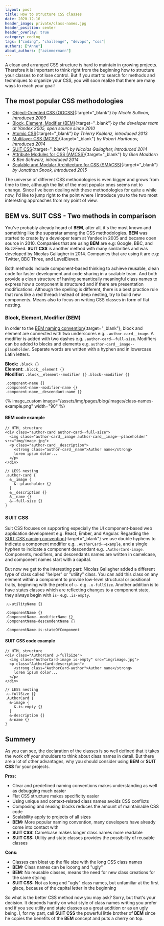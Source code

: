 ```yaml
---
layout: post
title: How to structure CSS classes
date: 2020-12-10
header_image: private/class-names.jpg
header_position: center
header_overlay: true
category: coding
tags: ["coding", "challenge", "devops", "css"]
authors: ["Anne"]
about_authors: ["azimmermann"]
---
```


A clean and arranged CSS structure is hard to maintain in growing projects. Therefore it is important to think right from the beginning how to structure your classes to not lose control. But if you start to search for methods and techniques to organize your CSS, you will soon realize that there are many ways to reach your goal!

## The most popular CSS methodologies

* [Object-Oriented CSS (OOCSS)](https://de.slideshare.net/stubbornella/object-oriented-css){:target="_blank"} _by Nicole Sullivan, introduced 2009_ 
* [Block, Element, Modifier (BEM)](https://en.bem.info/){:target="_blank"} _by the developer team at Yandex 2005, open source since 2010_
* [Atomic CSS](https://acss.io/){:target="_blank"} _by Thierry Koblenz, introduced 2013_
* [Multilayer CSS (MCSS)](https://operatino.github.io/MCSS/en/){:target="_blank"} _by Robert Haritonov, introduced 2014_
* [SUIT CSS](http://suitcss.github.io/){:target="_blank"} _by Nicolas Gallagher, introduced 2014_
* [Attribute Modules for CSS (AMCSS)](https://amcss.github.io/){:target="_blank"} _by Glen Maddern & Ben Schwarz, introduced 2014_
* [Scalable and Modular Architecture for CSS (SMACSS)](http://smacss.com/){:target="_blank"} _by Jonathan Snook, introduced 2015_

The universe of different CSS methodologies is even bigger and grows from time to time, although the list of the most popular ones seems not to change. Since I've been dealing with these methodologies for quite a while now, I'd like to jump right to the point where I introduce you to the two most interesting approaches from my point of view.

## BEM vs. SUIT CSS - Two methods in comparison

You've probably already heard of **BEM**, after all, it's the most known and something like the superstar among the CSS methodologies. **BEM** was started to create by a developer team at Yandex in 2005 and became open source in 2010. Companies that are using **BEM** are e.g: Google, BBC, and BuzzFeed. **SUIT CSS** is another method with many similarities and was developed by Nicolas Gallagher in 2014. Companies that are using it are e.g: Twitter, BBC Three, and LevelEleven. 

Both methods include component-based thinking to achieve reusable, clean code for faster development and code sharing in a scalable team. And both provide a clean structure of having semantically meaningful class names to express how a component is structured and if there are presentation modifications. Although the spelling is different, there is a best practice rule that runs like a red thread: Instead of deep nesting, try to build new components. Means also to focus on writing CSS classes in form of flat nesting.

### Block, Element, Modifier (BEM)

In order to the [BEM naming convention](https://en.bem.info/methodology/naming-convention/#two-dashes-style){:target="_blank"}, block and element are connected with two underscores e.g. `.author-card__image`. A modifier is added with two dashes e.g. `.author-card--full-size`. Modifiers can be added to blocks and elements e.g. `author-card__image--placeholder`. Separate words are written with a hyphen and in lowercase Latin letters.

**Block:**      `.block {}` <br>
**Element:**    `.block__element {}` <br>
**Modifier:**   `.block__element--modifier {}` `.block--modifier {}` <br>

```
.component-name {}
.component-name--modifier-name {}
.component-name__descendant-name {}
```

{% image_custom image="/assets/img/pages/blog/images/class-names-example.png" width="90" %}

#### BEM code example
```
// HTML structure
<div class="author-card author-card--full-size">
  <img class="author-card__image author-card__image--placeholder" src="img/image.jpg">
  <p class="author-card__description">
    <strong class="author-card__name">Author name</strong> 
    lorem ipsum dolor...
  </p>
</div>

// LESS nesting
.author-card {
  &__image {
    &--placeholder {}
  }
  &__description {}
  &__name {}
  &--full-size {}
}
```


### SUIT CSS

Suit CSS focuses on supporting especially the UI component-based web application development e.g. React, Ember, and Angular.
Regarding the [SUIT CSS naming convention](https://github.com/suitcss/suit/blob/master/doc/naming-conventions.md){:target="_blank"} we use double hyphens to indicate a component modifier e.g. `.AuthorCard--example`, and a single hyphen to indicate a component descendant e.g. `.AuthorCard-image`. Components, modifiers, and descendants names are written in camelcase, and component names start with a capital. 

But now we get to the interesting part: Nicolas Gallagher added a different type of class called "helper" or "utility" class. You can add this class on any element within a component to provide low-level structural or positional traits, beginning with the prefix of `u-` e.g. `.u-fullSize`. Another addition is to have states classes which are reflecting changes to a component state, they always begin with `is-` e.g. `.is-empty`.

```
.u-utilityName {}

.ComponentName {}
.ComponentName--modifierName {}
.ComponentName-descendentName {}

.ComponentName.is-stateOfComponent
```

#### SUIT CSS code example
```
// HTML structure
<div class="AuthorCard u-fullSize">
  <img class="AuthorCard-image is-empty" src="img/image.jpg">
  <p class="AuthorCard-description">
    <strong class="AuthorCard-author">Author name</strong> 
    lorem ipsum dolor...
  </p>
</div>

// LESS nesting
.u-fullSize {}
.AuthorCard {
  &-image {
    &.is-empty {}
  }
  &-description {}
  &-name {}
}
```


## Summery

As you can see, the declaration of the classes is so well defined that it takes the work off your shoulders to think about class names in detail. But there are a lot of other advantages, why you should consider using **BEM** or **SUIT CSS** for your projects. 

**Pros:**
* Clear and predefined naming conventions makes understanding as well as debugging much easier
* Flat CSS structure makes specificity easier
* Using unique and context-related class names avoids CSS conflicts
* Composing and reusing blocks reduces the amount of maintainable CSS code
* Scalability apply to projects of all sizes
* **BEM:** More popular naming convention, many developers have already come into contact with
* **SUIT CSS:** Camelcase makes longer class names more readable
* **SUIT CSS:** Utility and state classes provides the possibility of reusable classes

**Cons:**
* Classes can bloat up the file size with the long CSS class names
* **BEM:** Class names can be looong and "ugly"
* **BEM:** No reusable classes, means the need for new class creations for the same styling
* **SUIT CSS:** Not as long and "ugly" class names, but unfamiliar at the first glace, because of the capital letter in the beginning

So what is the better CSS method now you may ask? Sorry, but that's your decision. It depends hardly on what style of class names writing you prefer and if you see utility and state classes as a great addition or as an ugly being. I, for my part, call **SUIT CSS** the powerful little brother of **BEM** since he copies the benefits of the **BEM** concept and puts a cherry on top.
